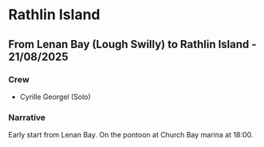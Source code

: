 # Rathlin Island

## From Lenan Bay (Lough Swilly) to Rathlin Island - 21/08/2025

### Crew

- Cyrille Georgel (Solo)

### Narrative

Early start from Lenan Bay. On the pontoon at Church Bay marina at 18:00.




